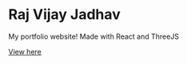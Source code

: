 # Raj Vijay Jadhav

My portfolio website! Made with React and ThreeJS

[View here](https://FrozenSamurai.github.io)
